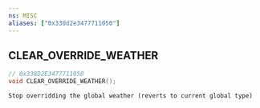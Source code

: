 ```yaml
---
ns: MISC
aliases: ["0x338d2e3477711050"]
---
```

## CLEAR_OVERRIDE_WEATHER

```c
// 0x338D2E3477711050
void CLEAR_OVERRIDE_WEATHER();
```

```
Stop overridding the global weather (reverts to current global type)
```
